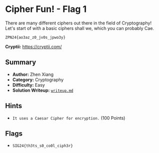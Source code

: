 # Cipher Fun! - Flag 1

There are many different ciphers out there in the field of Cryptography! \
Let's start of with a basic ciphers shall we, which you can probably Cae.

`ZPN24{ao3az_z0_jv0s_jpwo3y}`

**Cryptii:** https://cryptii.com/

## Summary
- **Author:** Zhen Xiang
- **Category:** Cryptography
- **Difficulty:** Easy
- **Solution Writeup:** [`writeup.md`](./soln/writeup.md)

## Hints
- `It uses a Caesar Cipher for encryption.` (100 Points)

## Flags
- `SIG24{th3ts_s0_co0l_ciph3r}`
